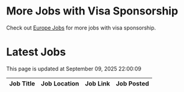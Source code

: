 # More Jobs with Visa Sponsorship

Check out [Europe Jobs](https://github.com/sureshparimi/europejobs#latest-jobs) for more jobs with visa sponsorship.

# Latest Jobs

This page is updated at September 09, 2025 22:00:09

| Job Title | Job Location | Job Link | Job Posted |
| --- | --- | --- | --- |
